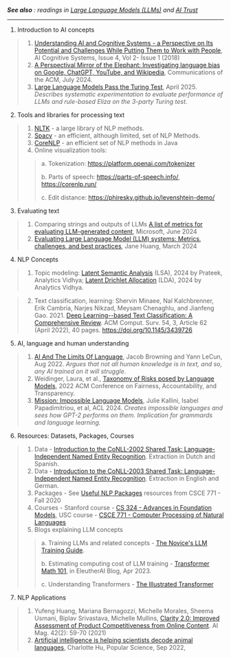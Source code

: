 <em> **See also** : 
readings in [Large Language Models (LLMs)](https://github.com/biplav-s/course-tai-s25/edit/main/reading-list/Readme-LLMs.md) and [AI Trust](https://github.com/biplav-s/course-tai-s25/blob/main/reading-list/Readme-Trust.md) </em>

---

1. Introduction to AI concepts
> 1. [Understanding AI and Cognitive Systems - a Perspective on Its Potential and Challenges While Putting Them to Work with People](https://journal.accsindia.org/show.article.php?id=81), AI Cognitive Systems, Issue 4, Vol 2- Issue 1 (2018)
> 2. [A Perspectival Mirror of the Elephant: Investigating language bias on Google, ChatGPT, YouTube, and Wikipedia](https://cacm.acm.org/practice/a-perspectival-mirror-of-the-elephant/), Communications of the ACM, July 2024.
> 3. [Large Language Models Pass the Turing Test](https://arxiv.org/abs/2503.23674), April 2025. _Describes systematic experimentation to evaluate performance of LLMs and rule-based Eliza on the 3-party Turing test_. 

2. Tools and libraries for processing text
> 1. [NLTK](https://www.nltk.org/) -  a large library of NLP methods.
> 2. [Spacy](https://spacy.io/) - an efficient, although limited, set of NLP Methods.
> 3. [CoreNLP](https://stanfordnlp.github.io/CoreNLP/) - an efficient set of NLP methods in Java
> 4. Online visualization tools:
> > a. Tokenization: https://platform.openai.com/tokenizer
> > 
> > b. Parts of speech: https://parts-of-speech.info/, https://corenlp.run/
> > 
> > c. Edit distance: https://phiresky.github.io/levenshtein-demo/
 
3. Evaluating text 
> 1. Comparing strings and outputs of LLMs [A list of metrics for evaluating LLM-generated content](https://learn.microsoft.com/en-us/ai/playbook/technology-guidance/generative-ai/working-with-llms/evaluation/list-of-eval-metrics), 
Microsoft, June 2024
> 2. [Evaluating Large Language Model (LLM) systems: Metrics, challenges, and best practices](https://medium.com/data-science-at-microsoft/evaluating-llm-systems-metrics-challenges-and-best-practices-664ac25be7e5), Jane Huang, March 2024

4. NLP Concepts
> 1. Topic modeling: [Latent Semantic Analysis](https://www.analyticsvidhya.com/blog/2018/10/stepwise-guide-topic-modeling-latent-semantic-analysis/) (LSA), 2024 by Prateek, Analytics Vidhya; [Latent Drichlet Allocation](https://www.analyticsvidhya.com/blog/2016/08/beginners-guide-to-topic-modeling-in-python/) (LDA), 2024 by Analytics Vidhya. 

> 2. Text classification, learning: 
Shervin Minaee, Nal Kalchbrenner, Erik Cambria, Narjes Nikzad, Meysam Chenaghlu, and Jianfeng Gao. 2021. [Deep Learning--based Text Classification: A Comprehensive Review](https://dl.acm.org/doi/abs/10.1145/3439726). ACM Comput. Surv. 54, 3, Article 62 (April 2022), 40 pages. https://doi.org/10.1145/3439726

5. AI, language and human understanding
> 1. [AI And The Limits Of Language](https://www.noemamag.com/ai-and-the-limits-of-language/),  Jacob Browning and Yann LeCun, Aug 2022. _Argues that not all human knowledge is in text, and so, any AI trained on it will struggle_.
> 2. Weidinger, Laura, et al., [Taxonomy of Risks posed by Language Models](https://dl.acm.org/doi/10.1145/3531146.3533088), 2022 ACM Conference on Fairness, Accountability, and Transparency.
> 3. [Mission: Impossible Language Models](https://aclanthology.org/2024.acl-long.787/), Julie Kallini, Isabel Papadimitriou, et al, ACL 2024. _Creates impossible languages and sees how GPT-2 performs on them. Implication for grammards and language learning._

6. Resources: Datasets, Packages, Courses
> 1. Data - [Introduction to the CoNLL-2002 Shared Task: Language-Independent Named Entity Recognition](https://aclanthology.org/W02-2024/). Extraction in Dutch and Spanish.
> 2. Data - [Introduction to the CoNLL-2003 Shared Task: Language-Independent Named Entity Recognition](https://paperswithcode.com/dataset/conll-2003). Extraction in English and German.
> 3. Packages - See [Useful NLP Packages](https://github.com/biplav-s/course-nl/blob/8f0bb9e50db6706595e6d5ca38c39d31e9bfc77b/resources/UsefulNLPPackages.md) resources from CSCE 771 - Fall 2020
> 4. Courses - Stanford course - [CS 324 - Advances in Foundation Models](https://stanford-cs324.github.io/winter2023/syllabus/), USC course - [CSCE 771 - Computer Processing of Natural Languages](https://sites.google.com/site/biplavsrivastava/teaching/csce-771-computer-processing-of-natural-language)
> 5. Blogs explaining LLM concepts
> > a. Training LLMs and related concepts - [The Novice's LLM Training Guide](https://rentry.org/llm-training).
> > 
> > b. Estimating computing cost of LLM training - [Transformer Math 101](https://blog.eleuther.ai/transformer-math/), in EleutherAI Blog, Apr 2023.
> > 
> > c. Understanding Transformers - [The Illustrated Transformer](http://jalammar.github.io/illustrated-transformer/)

7. NLP Applications
> 1. Yufeng Huang, Mariana Bernagozzi, Michelle Morales, Sheema Usmani, Biplav Srivastava, Michelle Mullins, [Clarity 2.0: Improved Assessment of Product Competitiveness from Online Content](https://ojs.aaai.org/index.php/aimagazine/article/view/15100). AI Mag. 42(2): 59-70 (2021)
> 2. [Artificial intelligence is helping scientists decode animal languages](https://www.popsci.com/technology/artificial-intelligence-animal-language/), Charlotte Hu, Popular Science, Sep 2022, 

